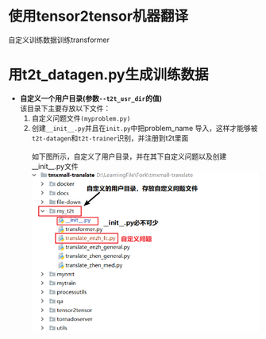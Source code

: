 # 使用tensor2tensor机器翻译
自定义训练数据训练transformer
# 用t2t_datagen.py生成训练数据
* **自定义一个用户目录(参数`--t2t_usr_dir`的值)**<br>
该目录下主要存放以下文件：
    1. 自定义问题文件`(myproblem.py)`<br>
    2. 创建`__init__.py`并且在`init.py`中把problem_name 导入，这样才能够被`t2t-datagen`和`t2t-trainer`识别，并注册到t2t里面<br>   
如下图所示，自定义了用户目录，并在其下自定义问题以及创建__init__.py文件
![](https://github.com/orangerfun/tensor2tensor/raw/master/dir.png)





